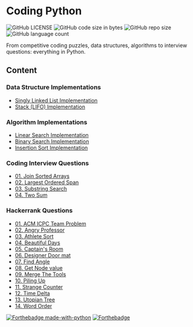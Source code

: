 # Coding Python

![GitHub LICENSE](https://img.shields.io/github/license/nityansuman/coding-python)
![GitHub code size in bytes](https://img.shields.io/github/languages/code-size/nityansuman/coding-python)
![GitHub repo size](https://img.shields.io/github/repo-size/nityansuman/coding-python)
![GitHub language count](https://img.shields.io/github/languages/count/nityansuman/coding-python)

From competitive coding puzzles, data structures, algorithms to interview questions: everything in Python.

## Content

### Data Structure Implementations

- [Singly Linked List Implementation](data-structures/singly_linked_list.py)
- [Stack (LIFO) Implementation](data-structures/stack.py)

### Algorithm Implementations

- [Linear Search Implementation](algorithms/linear_search.py)
- [Binary Search Implementation](algorithms/binary_search.py)
- [Insertion Sort Implementation](algorithms/insertion_sort.py)

### Coding Interview Questions

- [01. Join Sorted Arrays](interview/join_sorted_arrays.py)
- [02. Largest Ordered Span](interview/largest_inorder_span.py)
- [03. Substring Search](interview/substring_search.py)
- [04. Two Sum](interview/two_sum.py)

### Hackerrank Questions

- [01. ACM ICPC Team Problem](competitive-programming/acm_icpc_team.py)
- [02. Angry Professor](competitive-programming/angry_professor.py)
- [03. Athlete Sort](competitive-programming/athlete_sort.py)
- [04. Beautiful Days](competitive-programming/beautiful_days.py)
- [05. Captain's Room](competitive-programming/captains_room.py)
- [06. Designer Door mat](competitive-programming/designer_door_mat.py)
- [07. Find Angle](competitive-programming/find_angle.py)
- [08. Get Node value](competitive-programming/get_node_value.py)
- [09. Merge The Tools](competitive-programming/merge_the_tools.py)
- [10. Piling Up](competitive-programming/piling_up.py)
- [11. Strange Counter](competitive-programming/strange_counter.py)
- [12. Time Delta](competitive-programming/time_delta.py)
- [13. Utopian Tree](competitive-programming/utopian_tree.py)
- [14. Word Order](competitive-programming/word_order.py)

[![Forthebadge made-with-python](http://ForTheBadge.com/images/badges/made-with-python.svg)](https://www.python.org/)
[![Forthebadge](https://forthebadge.com/images/badges/built-with-love.svg)](https://forthebadge.com)
